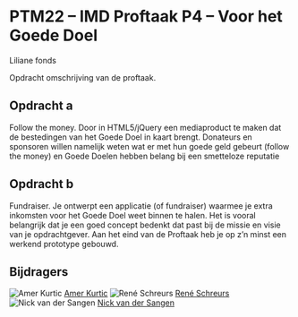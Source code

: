 # PTM22 – IMD Proftaak P4 – Voor het Goede Doel
Liliane fonds

Opdracht omschrijving van de proftaak.

## Opdracht a
Follow the money. Door in HTML5/jQuery een mediaproduct te maken dat de bestedingen van het Goede Doel in kaart brengt. Donateurs en sponsoren willen namelijk weten wat er met hun goede geld gebeurt (follow the money) en Goede Doelen hebben belang bij een smetteloze reputatie

## Opdracht b
Fundraiser. Je ontwerpt een applicatie (of fundraiser) waarmee je extra inkomsten voor het Goede Doel weet binnen te halen. Het is vooral belangrijk dat je een goed concept bedenkt dat past bij de missie en visie van je opdrachtgever. Aan het eind van de Proftaak heb je op z’n minst een werkend prototype gebouwd.

## Bijdragers
![Amer Kurtic](/img/amer.png)
[Amer Kurtic](https://www.linkedin.com/in/amerkurtic/)
![René Schreurs](/img/rene.png)
[René Schreurs](https://www.linkedin.com/in/ren%C3%A9-schreurs-75a35731/)
![Nick van der Sangen](/img/nick.png)
[Nick van der Sangen](https://www.linkedin.com/in/nick-van-der-sangen-402a2030/)